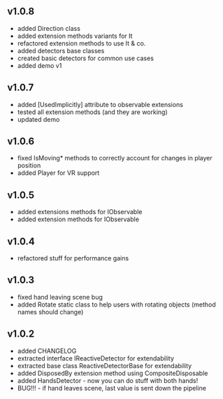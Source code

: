 ## v1.0.8
- added Direction class
- added extension methods variants for It
- refactored extension methods to use It & co.
- added detectors base classes
- created basic detectors for common use cases
- added demo v1

## v1.0.7
- added [UsedImplicitly] attribute to observable extensions
- tested all extension methods (and they are working)
- updated demo

## v1.0.6
- fixed IsMoving* methods to correctly account for
changes in player position
- added Player for VR support

## v1.0.5
- added extensions methods for IObservable<Hand>
- added extension methods for IObservable<Finger>

## v1.0.4
- refactored stuff for performance gains

## v1.0.3
- fixed hand leaving scene bug
- added Rotate static class to help users with
rotating objects (method names should change)

## v1.0.2
- added CHANGELOG
- extracted interface IReactiveDetector for extendability
- extracted base class ReactiveDetectorBase for extendability
- added DisposedBy extension method using CompositeDisposable
- added HandsDetector - now you can do stuff with both hands!
- BUG!!! - if hand leaves scene, last value is sent down the pipeline